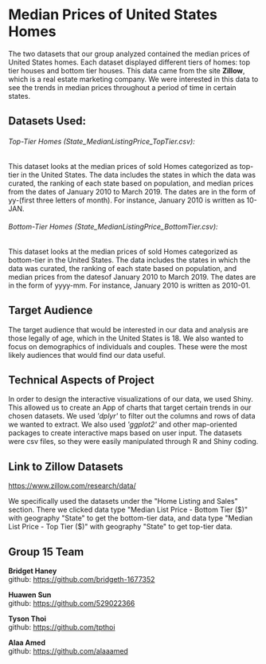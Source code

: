 # Median Prices of United States Homes

The two datasets that our group analyzed contained the median
prices of United States homes. Each dataset displayed different
tiers of homes: top tier houses and bottom tier
houses. This data came from the site **Zillow**, which is a
real estate marketing company. We were interested in this data
to see the trends in median prices throughout a period of time
in certain states.

## Datasets Used:

###### Top-Tier Homes (State_MedianListingPrice_TopTier.csv):

This dataset looks at the median prices of sold Homes categorized
as top-tier in the United States. The data includes the states in which
the data was curated, the ranking of each state based on population,
and median prices from the dates of January 2010 to March 2019. The dates
are in the form of yy-(first three letters of month). For instance, January 2010 is written as 10-JAN.

###### Bottom-Tier Homes (State_MedianListingPrice_BottomTier.csv):

This dataset looks at the median prices of sold Homes categorized as
bottom-tier in the United States. The data includes the states in which
the data was curated, the ranking of each state based on population,
and median prices from the datesof January 2010 to March 2019.
The dates are in the form of yyyy-mm. For instance, January 2010
is written as 2010-01.

## Target Audience

The target audience that would be interested in our data and
analysis are those legally of age, which in the United States is 18.
We also wanted to focus on demographics of individuals and couples. These
were the most likely audiences that would find our data useful.

## Technical Aspects of Project

In order to design the interactive visualizations of our data,
we used Shiny. This allowed us to create an App of charts that
target certain trends in our chosen datasets. We used *'dplyr'* to filter
out the columns and rows of data we wanted to extract. We also used
*'ggplot2'* and other map-oriented packages to create interactive maps
based on user input. The datasets were csv files, so they were easily
manipulated through R and Shiny coding.

## Link to Zillow Datasets

https://www.zillow.com/research/data/

We specifically used the datasets under the "Home Listing and Sales" section.
There we clicked data type "Median List Price - Bottom Tier ($)" with geography "State"
to get the bottom-tier data, and data type "Median List Price - Top Tier ($)" with geography
"State" to get top-tier data.

## Group 15 Team

**Bridget Haney** <br>github: https://github.com/bridgeth-1677352 <br>

**Huawen Sun** <br>github: https://github.com/529022366<br>

**Tyson Thoi** <br>github: https://github.com/tpthoi

**Alaa Amed** <br>github: https://github.com/alaaamed
